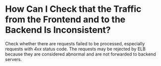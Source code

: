# How Can I Check that the Traffic from the Frontend and to the Backend Is Inconsistent?<a name="EN-US_TOPIC_0132401669"></a>

Check whether there are requests failed to be processed, especially requests with  _4xx_  status code. The requests may be rejected by ELB because they are considered abnormal and are not forwarded to backend servers.

